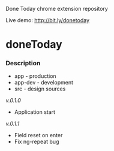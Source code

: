 Done Today chrome extension repository

Live demo: http://bit.ly/donetoday

# doneToday

### Description

* app - production
* app-dev - development 
* src - design sources

*v.0.1.0*

- Application start

*v.0.1.1*

- Field reset on enter
- Fix ng-repeat bug

